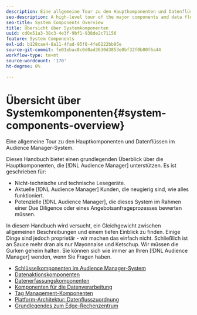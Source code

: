 ```yaml
---
description: Eine allgemeine Tour zu den Hauptkomponenten und Datenflüssen im Audience Manager-System.
seo-description: A high-level tour of the major components and data flows in the Audience Manager system.
seo-title: System Components Overview
title: Übersicht über Systemkomponenten
uuid: cd0e51a3-38c3-4e3f-9bf1-938de2c71156
feature: System Components
exl-id: b128cae4-8a11-4fad-95f8-4fe6222bb95e
source-git-commit: fe01ebac8c0d0ad3630d3853e0bf32f0b00f6a44
workflow-type: tm+mt
source-wordcount: '170'
ht-degree: 0%

---
```


# Übersicht über Systemkomponenten{#system-components-overview}

Eine allgemeine Tour zu den Hauptkomponenten und Datenflüssen im Audience Manager-System.

<!-- 

c_compintro.xml

 -->

Dieses Handbuch bietet einen grundlegenden Überblick über die Hauptkomponenten, die [!DNL Audience Manager] unterstützen. Es ist geschrieben für:

* Nicht-technische und technische Lesegeräte.
* Aktuelle [!DNL Audience Manager] Kunden, die neugierig sind, wie alles funktioniert.
* Potenzielle [!DNL Audience Manager], die dieses System im Rahmen einer Due Diligence oder eines Angebotsanfrageprozesses bewerten müssen.

In diesem Handbuch wird versucht, ein Gleichgewicht zwischen allgemeinen Beschreibungen und einem tiefen Einblick zu finden. Einige Dinge sind jedoch proprietär - wir machen das einfach nicht. Schließlich ist an Sauce mehr dran als nur Mayonnaise und Ketschup. Wir müssen die Gurken geheim halten. Sie können sich wie immer an Ihren [!DNL Audience Manager] wenden, wenn Sie Fragen haben.

* [Schlüsselkomponenten im Audience Manager-System](/help/using/reference/system-components/components-stack.md)
* [Datenaktionskomponenten](/help/using/reference/system-components/components-data-action.md)
* [Datenerfassungskomponenten](/help/using/reference/system-components/components-data-collection.md)
* [Komponenten für die Datenverarbeitung](/help/using/reference/system-components/components-data-processing.md)
* [Tag Management-Komponenten](/help/using/reference/system-components/components-tag-management.md)
* [Platform-Architektur: Datenflusszuordnung](/help/using/reference/system-components/components-platform-architecture.md)
* [Grundlegendes zum Edge-Rechenzentrum](/help/using/reference/system-components/components-edge.md)
